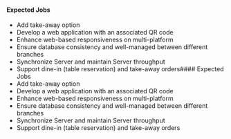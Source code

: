 #### Expected Jobs
- Add take-away option
- Develop a web application with an associated QR code
- Enhance web-based responsiveness on multi-platform
- Ensure database consistency and well-managed between different branches
- Synchronize Server and maintain Server throughput
- Support dine-in (table reservation) and take-away orders#### Expected Jobs
- Add take-away option
- Develop a web application with an associated QR code
- Enhance web-based responsiveness on multi-platform
- Ensure database consistency and well-managed between different branches
- Synchronize Server and maintain Server throughput
- Support dine-in (table reservation) and take-away orders
